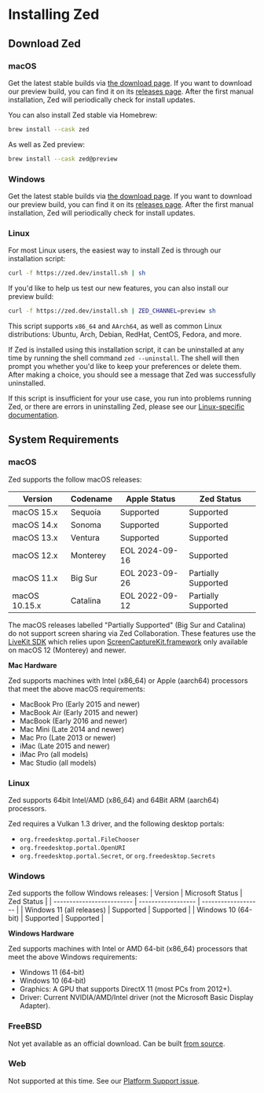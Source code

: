 # Installing Zed

## Download Zed

### macOS

Get the latest stable builds via [the download page](https://zed.dev/download). If you want to download our preview build, you can find it on its [releases page](https://zed.dev/releases/preview). After the first manual installation, Zed will periodically check for install updates.

You can also install Zed stable via Homebrew:

```sh
brew install --cask zed
```

As well as Zed preview:

```sh
brew install --cask zed@preview
```

### Windows

Get the latest stable builds via [the download page](https://zed.dev/download). If you want to download our preview build, you can find it on its [releases page](https://zed.dev/releases/preview). After the first manual installation, Zed will periodically check for install updates.

### Linux

For most Linux users, the easiest way to install Zed is through our installation script:

```sh
curl -f https://zed.dev/install.sh | sh
```

If you'd like to help us test our new features, you can also install our preview build:

```sh
curl -f https://zed.dev/install.sh | ZED_CHANNEL=preview sh
```

This script supports `x86_64` and `AArch64`, as well as common Linux distributions: Ubuntu, Arch, Debian, RedHat, CentOS, Fedora, and more.

If Zed is installed using this installation script, it can be uninstalled at any time by running the shell command `zed --uninstall`. The shell will then prompt you whether you'd like to keep your preferences or delete them. After making a choice, you should see a message that Zed was successfully uninstalled.

If this script is insufficient for your use case, you run into problems running Zed, or there are errors in uninstalling Zed, please see our [Linux-specific documentation](./linux.md).

## System Requirements

### macOS

Zed supports the follow macOS releases:

| Version       | Codename | Apple Status   | Zed Status          |
| ------------- | -------- | -------------- | ------------------- |
| macOS 15.x    | Sequoia  | Supported      | Supported           |
| macOS 14.x    | Sonoma   | Supported      | Supported           |
| macOS 13.x    | Ventura  | Supported      | Supported           |
| macOS 12.x    | Monterey | EOL 2024-09-16 | Supported           |
| macOS 11.x    | Big Sur  | EOL 2023-09-26 | Partially Supported |
| macOS 10.15.x | Catalina | EOL 2022-09-12 | Partially Supported |

The macOS releases labelled "Partially Supported" (Big Sur and Catalina) do not support screen sharing via Zed Collaboration. These features use the [LiveKit SDK](https://livekit.io) which relies upon [ScreenCaptureKit.framework](https://developer.apple.com/documentation/screencapturekit/) only available on macOS 12 (Monterey) and newer.

**Mac Hardware**

Zed supports machines with Intel (x86_64) or Apple (aarch64) processors that meet the above macOS requirements:

- MacBook Pro (Early 2015 and newer)
- MacBook Air (Early 2015 and newer)
- MacBook (Early 2016 and newer)
- Mac Mini (Late 2014 and newer)
- Mac Pro (Late 2013 or newer)
- iMac (Late 2015 and newer)
- iMac Pro (all models)
- Mac Studio (all models)

### Linux

Zed supports 64bit Intel/AMD (x86_64) and 64Bit ARM (aarch64) processors.

Zed requires a Vulkan 1.3 driver, and the following desktop portals:

- `org.freedesktop.portal.FileChooser`
- `org.freedesktop.portal.OpenURI`
- `org.freedesktop.portal.Secret`, or `org.freedesktop.Secrets`

### Windows

Zed supports the follow Windows releases:
| Version | Microsoft Status | Zed Status |
| ------------------------- | ------------------ | ------------------- |
| Windows 11 (all releases) | Supported | Supported |
| Windows 10 (64-bit) | Supported | Supported |

**Windows Hardware**

Zed supports machines with Intel or AMD 64-bit (x86_64) processors that meet the above Windows requirements:

- Windows 11 (64-bit)
- Windows 10 (64-bit)
- Graphics: A GPU that supports DirectX 11 (most PCs from 2012+).
- Driver: Current NVIDIA/AMD/Intel driver (not the Microsoft Basic Display Adapter).

### FreeBSD

Not yet available as an official download. Can be built [from source](./development/freebsd.md).

### Web

Not supported at this time. See our [Platform Support issue](https://github.com/zed-industries/zed/issues/5391).
